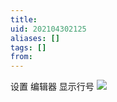 ```yaml
---
title: 
uid: 202104302125
aliases: []
tags: []
from: 
---
```


设置 编辑器 显示行号
![](https://gitee.com/cyddgi/picture-store/raw/master/img/20210430212555.png)
